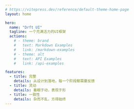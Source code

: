 ```yaml
---
# https://vitepress.dev/reference/default-theme-home-page
layout: home

hero:
  name: "Drft UI"
  tagline: 一个充满活力的UI框架
  actions:
    # - theme: brand
    #   text: Markdown Examples
    #   link: /markdown-examples
    # - theme: alt
    #   text: API Examples
    #   link: /api-examples

features:
  - title: 完整
    details: 从设计到落地，每一个阶段都需要反馈
  - title: 灵动
    details: 着眼于动，表现于形
  - title: 一致性
    details: 杂而不乱，方得始终
---
```

